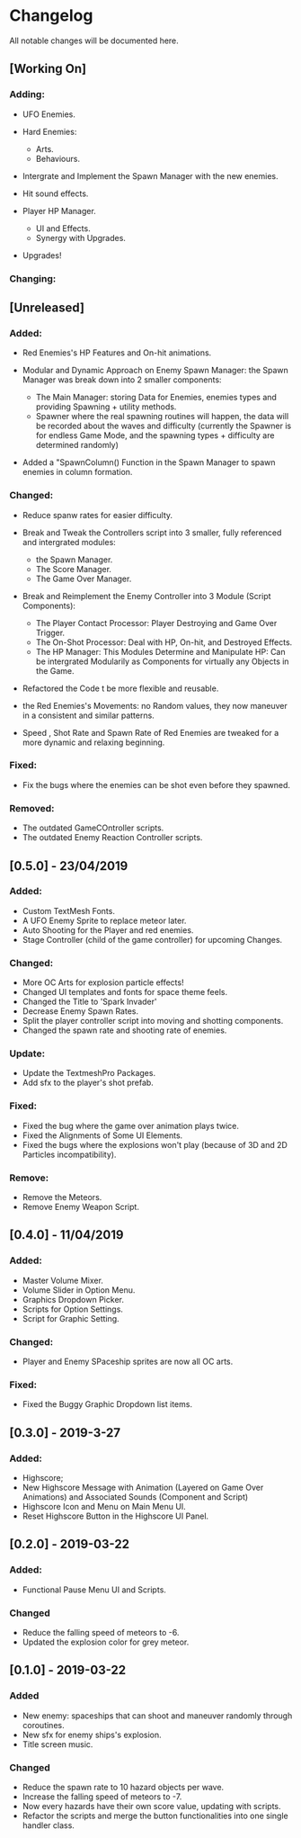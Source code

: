 # Changelog
All notable changes will be documented here.



## [Working On]

### Adding:

- UFO Enemies.

- Hard Enemies:
	+ Arts.
	+ Behaviours.
	
- Intergrate and Implement the Spawn Manager with the new enemies.

- Hit sound effects.

- Player HP Manager.
	+ UI and Effects.
	+ Synergy with Upgrades.
	
- Upgrades!

### Changing:



## [Unreleased]

### Added:

- Red Enemies's HP Features and On-hit animations.

- Modular and Dynamic Approach on Enemy Spawn Manager: the Spawn Manager was break down into 2 smaller components:
	+ The Main Manager: storing Data for Enemies, enemies types and providing Spawning + utility methods.
	+ Spawner where the real spawning routines will happen, the data will be recorded about the waves and difficulty (currently the Spawner is for endless Game Mode, and the spawning types + difficulty are determined randomly)
- Added a "SpawnColumn() Function in the Spawn Manager to spawn enemies in column formation.
	
### Changed:

- Reduce spanw rates for easier difficulty.

- Break and Tweak the Controllers script into 3 smaller, fully referenced and intergrated modules:
	+ the Spawn Manager.
	+ The Score Manager.
	+ The Game Over Manager.
- Break and Reimplement the Enemy Controller into 3 Module (Script Components):
	+ The Player Contact Processor: Player Destroying and Game Over Trigger.
	+ The On-Shot Processor: Deal with HP, On-hit, and Destroyed Effects.
	+ The HP Manager: This Modules Determine and Manipulate HP: Can be intergrated Modularily as Components for virtually any Objects in the Game.
- Refactored the Code t be more flexible and reusable.

- the Red Enemies's Movements: no Random values, they now maneuver in a consistent and similar patterns.
- Speed , Shot Rate and Spawn Rate of Red Enemies are tweaked for a more dynamic and relaxing beginning.

### Fixed:

- Fix the bugs where the enemies can be shot even before they spawned.

### Removed:

- The outdated GameCOntroller scripts.
- The outdated Enemy Reaction Controller scripts.


## [0.5.0] - 23/04/2019

### Added:
- Custom TextMesh Fonts.
- A UFO Enemy Sprite to replace meteor later.
- Auto Shooting for the Player and red enemies.
- Stage Controller (child of the game controller) for upcoming Changes.
### Changed:
- More OC Arts for explosion particle effects!
- Changed UI templates and fonts for space theme feels.
- Changed the Title to 'Spark Invader'
- Decrease Enemy Spawn Rates.
- Split the player controller script into moving and shotting components.
- Changed the spawn rate and shooting rate of enemies.
### Update:
- Update the TextmeshPro Packages.
- Add sfx to the player's shot prefab.
### Fixed:
- Fixed the bug where the game over animation plays twice.
- Fixed the Alignments of Some UI Elements.
- Fixed the bugs where the explosions won't play (because of 3D and 2D Particles incompatibility).
### Remove:
- Remove the Meteors.
- Remove Enemy Weapon Script.


## [0.4.0] - 11/04/2019

### Added:
- Master Volume Mixer.
- Volume Slider in Option Menu.
- Graphics Dropdown Picker.
- Scripts for Option Settings.
- Script for Graphic Setting.
### Changed:
- Player and Enemy SPaceship sprites are now all OC arts.
### Fixed:
- Fixed the Buggy Graphic Dropdown list items.


## [0.3.0] - 2019-3-27
### Added:
- Highscore;
- New Highscore Message with Animation (Layered on Game Over Animations) and Associated Sounds (Component and Script)
- Highscore Icon and Menu on Main Menu UI.
- Reset Highscore Button in the Highscore UI Panel.


## [0.2.0] - 2019-03-22
### Added:
- Functional Pause Menu UI and Scripts.
### Changed
- Reduce the falling speed of meteors to -6.
- Updated the explosion color for grey meteor.


## [0.1.0] - 2019-03-22
### Added
- New enemy: spaceships that can shoot and maneuver randomly through coroutines.
- New sfx for enemy ships's explosion.
- Title screen music.
### Changed
- Reduce the spawn rate to 10 hazard objects per wave.
- Increase the falling speed of meteors to -7.
- Now every hazards have their own score value, updating with scripts.
- Refactor the scripts and merge the button functionalities into one single handler class.

